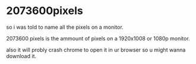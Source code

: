 # 2073600pixels

so i was told to name all the pixels on a monitor.

2073600 pixels is the ammount of pixels on a 1920x1008 or 1080p monitor.

also it will probly crash chrome to open it in ur browser so u might wanna download it. 
